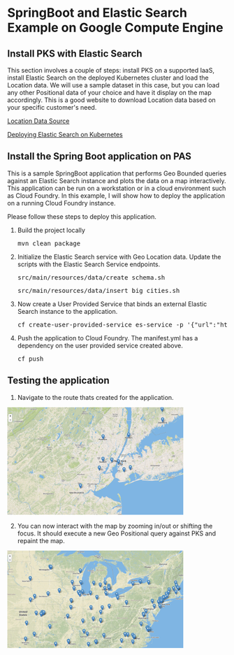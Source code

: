 # SpringBoot and Elastic Search Example on Google Compute Engine

## Install PKS with Elastic Search
This section involves a couple of steps: install PKS on a supported IaaS, install Elastic Search on the deployed Kubernetes cluster and load the Location data. We will use a sample dataset in this case, but you can load any other Positional data of your choice and have it display on the map accordingly. This is a good website to download Location data based on your specific customer's need. 

[Location Data Source](https://www.aggdata.com)

[Deploying Elastic Search on Kubernetes](https://github.com/kubernetes/examples/tree/master/staging/elasticsearch)

## Install the Spring Boot application on PAS
This is a sample SpringBoot application that performs Geo Bounded queries against an Elastic Search instance and plots the data on a map interactively. This application can be run on a workstation or in a cloud environment such as Cloud Foundry. In this example, I will show how to deploy the application on a running Cloud Foundry instance. 

Please follow these steps to deploy this application.

1. Build the project locally
<ul><pre>mvn clean package</pre></ul>

2. Initialize the Elastic Search service with Geo Location data. Update the scripts with the Elastic Search Service endpoints.
<ul><pre>src/main/resources/data/create_schema.sh</pre></ul>
<ul><pre>src/main/resources/data/insert_big_cities.sh</pre></ul>

3. Now create a User Provided Service that binds an external Elastic Search instance to the application.
<ul><pre>cf create-user-provided-service es-service -p '{"url":"http://{elastic-search-host}","port":"{elastic-search-port}","esindex":"{index-name}"}'</pre></ul>

4. Push the application to Cloud Foundry. The manifest.yml has a dependency on the user provided service created above.
<ul><pre>cf push</pre></ul>

## Testing the application

1. Navigate to the route thats created for the application.

<img src="https://github.com/gvijayar/springboot-elasticsearch/blob/master/docs/default.jpg" width="80%"/>

2. You can now interact with the map by zooming in/out or shifting the focus. It should execute a new Geo Positional query against PKS and repaint the map.

<img src="https://github.com/gvijayar/springboot-elasticsearch/blob/master/docs/zoom.jpg" width="80%"/>
